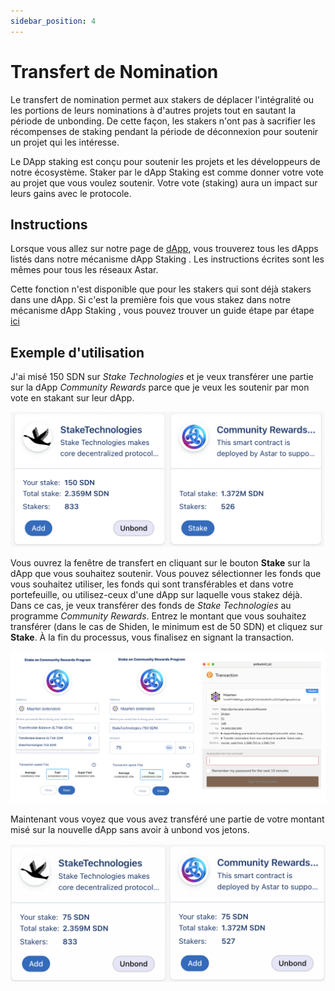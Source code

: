 ```yaml
---
sidebar_position: 4
---
```


# Transfert de Nomination

Le transfert de nomination permet aux stakers de déplacer l'intégralité ou les portions de leurs nominations à d'autres projets tout en sautant la période de unbonding. De cette façon, les stakers n'ont pas à sacrifier les récompenses de staking pendant la période de déconnexion pour soutenir un projet qui les intéresse.

Le DApp staking est conçu pour soutenir les projets et les développeurs de notre écosystème. Staker par le dApp Staking est comme donner votre vote au projet que vous voulez soutenir. Votre vote (staking) aura un impact sur leurs gains avec le protocole.

## Instructions

Lorsque vous allez sur notre page de [dApp](https://portal.astar.network/dapp-staking/discover), vous trouverez tous les dApps listés dans notre mécanisme dApp Staking . Les instructions écrites sont les mêmes pour tous les réseaux Astar.

Cette fonction n'est disponible que pour les stakers qui sont déjà stakers dans une dApp. Si c'est la première fois que vous stakez dans notre mécanisme dApp Staking , vous pouvez trouver un guide étape par étape [ici](staking)

## Exemple d'utilisation

J'ai misé 150 SDN sur *Stake Technologies* et je veux transférer une partie sur la dApp *Community Rewards* parce que je veux les soutenir par mon vote en stakant sur leur dApp.

![9](img/9.png)

Vous ouvrez la fenêtre de transfert en cliquant sur le bouton **Stake** sur la dApp que vous souhaitez soutenir. Vous pouvez sélectionner les fonds que vous souhaitez utiliser, les fonds qui sont transférables et dans votre portefeuille, ou utilisez-ceux d'une dApp sur laquelle vous stakez déjà. Dans ce cas, je veux transférer des fonds de *Stake Technologies* au programme *Community Rewards*. Entrez le montant que vous souhaitez transférer (dans le cas de Shiden, le minimum est de 50 SDN) et cliquez sur **Stake**. À la fin du processus, vous finalisez en signant la transaction.

![10](img/10.png)

Maintenant vous voyez que vous avez transféré une partie de votre montant misé sur la nouvelle dApp sans avoir à unbond vos jetons.

![11](img/11.png)

